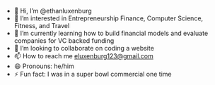 - 👋 Hi, I’m @ethanluxenburg
- 👀 I’m interested in Entrepreneurship Finance, Computer Science, Fitness, and Travel
- 🌱 I’m currently learning how to build financial models and evaluate companies for VC backed funding
- 💞️ I’m looking to collaborate on coding a website
- 📫 How to reach me eluxenburg123@gmail.com
- 😄 Pronouns: he/him
- ⚡ Fun fact: I was in a super bowl commercial one time

<!---
ethanluxenburg/ethanluxenburg is a ✨ special ✨ repository because its `README.md` (this file) appears on your GitHub profile.
You can click the Preview link to take a look at your changes.
--->
